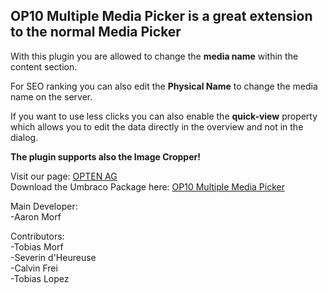 OP10 Multiple Media Picker is a great extension to the normal Media Picker
------------------------------------------------------------------------

With this plugin you are allowed to change the **media name** within the content section.

For SEO ranking you can also edit the **Physical Name** to change the media name on the server.

If you want to use less clicks you can also enable the **quick-view** property which allows you to edit the data directly in the overview and not in the dialog.

**The plugin supports also the Image Cropper!**


Visit our page: [OPTEN AG](http://www.opten.ch/)<br />
Download the Umbraco Package here: [OP10 Multiple Media Picker](https://our.umbraco.org/projects/backoffice-extensions/op10-multiple-media-picker/)

Main Developer:<br />
-Aaron Morf<br />

Contributors:<br />
-Tobias Morf<br />
-Severin d'Heureuse<br />
-Calvin Frei<br />
-Tobias Lopez<br />